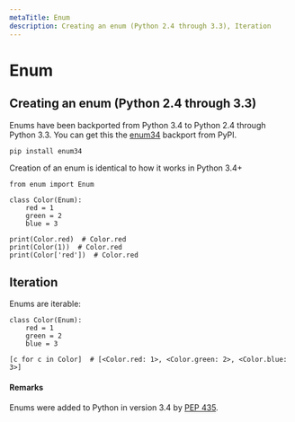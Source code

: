 ```yaml
---
metaTitle: Enum
description: Creating an enum (Python 2.4 through 3.3), Iteration
---
```


# Enum



## Creating an enum (Python 2.4 through 3.3)


Enums have been backported from Python 3.4 to Python 2.4 through Python 3.3. You can get this the [enum34](https://pypi.python.org/pypi/enum34) backport from PyPI.

```
pip install enum34

```

Creation of an enum is identical to how it works in Python 3.4+

```
from enum import Enum

class Color(Enum):
    red = 1
    green = 2
    blue = 3

print(Color.red)  # Color.red    
print(Color(1))  # Color.red    
print(Color['red'])  # Color.red  

```



## Iteration


Enums are iterable:

```
class Color(Enum):
    red = 1
    green = 2
    blue = 3

[c for c in Color]  # [<Color.red: 1>, <Color.green: 2>, <Color.blue: 3>]

```



#### Remarks


Enums were added to Python in version 3.4 by [PEP 435](https://www.python.org/dev/peps/pep-0435/).

